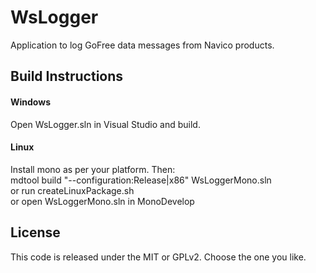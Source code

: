 WsLogger
========
Application to log GoFree data messages from Navico products.

Build Instructions
------------------
<h4>Windows</h4>
<p>Open WsLogger.sln in Visual Studio and build.</p>

<h4>Linux</h4>
<p>Install mono as per your platform. Then:<br>
mdtool build "--configuration:Release|x86"  WsLoggerMono.sln<br>
or run createLinuxPackage.sh<br>
or open WsLoggerMono.sln in MonoDevelop</p>


License
-------
This code is released under the MIT or GPLv2. Choose the one you like.
